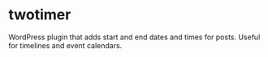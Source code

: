 # twotimer
WordPress plugin that adds start and end dates and times for posts. Useful for timelines and event calendars.
